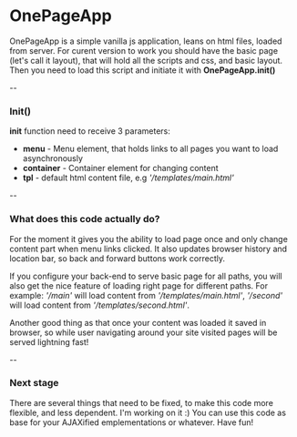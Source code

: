 # OnePageApp

OnePageApp is a simple vanilla js application, leans on html files, loaded from server.
For curent version to work you should have the basic page (let's call it layout),
that will hold all the scripts and css, and basic layout.
Then you need to load this script and initiate it with **OnePageApp.init()**

--

### Init()
**init** function need to receive 3 parameters:
* **menu** - Menu element, that holds links to all pages you want to load asynchronously
* **container** - Container element for changing content
* **tpl** - default html content file, e.g *'/templates/main.html'* 

--

### What does this code actually do?

For the moment it gives you the ability to load page once and only change content part when menu links clicked.
It also updates browser history and location bar, so back and forward buttons work correctly.

If you configure your back-end to serve basic page for all paths, you will also get the nice feature of loading right page for different paths. 
For example: *'/main'* will load content from *'/templates/main.html'*, *'/second'* will load content from *'/templates/second.html'*.

Another good thing as that once your content was loaded it saved in browser, so while user navigating around your site visited pages will be served lightning fast!

--

### Next stage

There are several things that need to be fixed, to make this code more flexible, and less dependent. I'm working on it :)
You can use this code as base for your AJAXified emplementations or whatever. Have fun!

